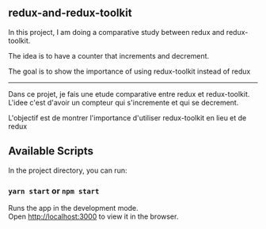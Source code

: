 ## redux-and-redux-toolkit

In this project, I am doing a comparative study between redux and redux-toolkit.

The idea is to have a counter that increments and decrement.

The goal is to show the importance of using redux-toolkit instead of redux

<hr/>
Dans ce projet, je fais une etude comparative entre redux et redux-toolkit.
L'idee c'est d'avoir un compteur qui s'incremente et qui se decrement.

L'objectif est de montrer l'importance d'utiliser redux-toolkit en lieu et de redux

## Available Scripts

In the project directory, you can run:

### `yarn start` or `npm start`

Runs the app in the development mode.<br />
Open [http://localhost:3000](http://localhost:3000) to view it in the browser.
